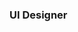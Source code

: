 ### UI Designer

<!--
**Entityv/Entityv** is a ✨ _special_ ✨ repository because its `README.md` (this file) appears on your GitHub profile.

Here are some ideas to get you started:

- 🔭 I’m currently working on Ray Project.
- 🌱 I’m currently learning Lua Programming.
- 👯 I’m looking to collaborate on ...
- 🤔 I’m looking for help with ...
- 💬 Ask me about ...
- 📫 How to reach me: Entity#4539.
- 😄 Pronouns: ...
- ⚡ Fun fact: I started UI Design 2 years ago.
-->
